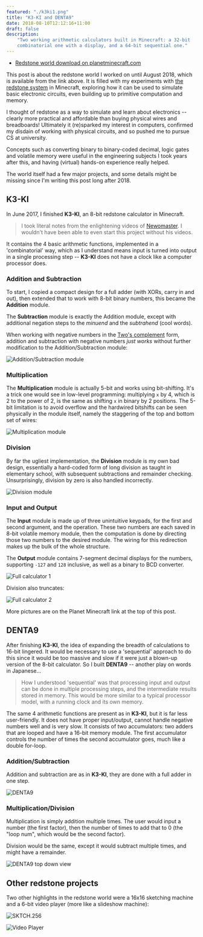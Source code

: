 ```yaml
---
featured: "./k3ki1.png"
title: "K3-KI and DENTA9"
date: 2018-08-10T12:12:16+11:00
draft: false
description:
    "Two working arithmetic calculators built in Minecraft: a 32-bit
    combinatorial one with a display, and a 64-bit sequential one."
---
```


* [Redstone world download on planetminecraft.com](https://www.planetminecraft.com/project/k3-ki-the-8-bit-arithmetic-calculator-sktch-256-the-sketching-machine/)

This post is about the redstone world I worked on until August 2018, which is
available from the link above. It is filled with my experiments with
[the redstone system](https://minecraft-archive.fandom.com/wiki/Redstone)
in Minecraft, exploring how it can be used to simulate basic electronic
circuits, even building up to primitive computation and memory.

I thought of redstone as a way to simulate and learn about electronics --
clearly more practical and affordable than buying physical wires and
breadboards! Ultimately it (re)sparked my interest in computers, confirmed my
disdain of working with physical circuits, and so pushed me to pursue CS at
university.

Concepts such as converting binary to binary-coded decimal, logic gates and
volatile memory were useful in the engineering subjects I took years after
this, and having (virtual) hands-on experience really helped.

The world itself had a few major projects, and some details might be missing
since I'm writing this post long after 2018.

## K3-KI

In June 2017, I finished **K3-KI**, an 8-bit redstone calculator in Minecraft.

> I took literal notes from the enlightening videos of
> [Newomaster](https://www.youtube.com/channel/UCZxCEykvr4JCThNO0S9JUmQ).
> I wouldn't have been able to even start this project without his videos.

It contains the 4 basic arithmetic functions, implemented in a
'combinatorial' way, which as I understand means input is turned into
output in a single processing step -- **K3-KI** does not have a clock like a
computer processor does.

### Addition and Subtraction

To start, I copied a compact design for a full adder (with XORs, carry in and
out), then extended that to work with 8-bit binary numbers, this became the
**Addition** module.

The **Subtraction** module is exactly the Addition module, except with
additional negation steps to the *minuend* and the *subtrahend* (cool words).

When working with negative numbers in the
[Two's complement](https://en.wikipedia.org/wiki/Two%27s_complement) form,
addition and subtraction with negative numbers *just works* without further
modification to the Addition/Subtraction module:

![Addition/Subtraction module](addsub.png)

### Multiplication

The **Multiplication** module is actually 5-bit and works using bit-shifting.
It's a trick one would see in low-level programming: multiplying `x` by 4,
which is 2 to the power of 2, is the same as shifting `x` in binary by 2
positions. The 5-bit limitation is to avoid overflow and the hardwired
bitshifts can be seen physically in the module itself, namely the staggering
of the top and bottom set of wires:

![Multiplication module](mul.png)

### Division

By far the ugliest implementation, the **Division** module is my own bad
design, essentially a hard-coded form of long division as taught in elementary
school, with subsequent subtractions and remainder checking. Unsurprisingly,
division by zero is also handled incorrectly.

![Division module](div.png)

### Input and Output

The **Input** module is made up of three unintuitive keypads, for the first
and second argument, and the operation. These two numbers are each saved in
8-bit volatile memory module, then the computation is done by directing those
two numbers to the desired module. The wiring for this redirection makes up
the bulk of the whole structure.

The **Output** module contains 7-segment decimal displays for the numbers,
supporting `-127` and `128` inclusive, as well as a binary to BCD converter.

![Full calculator 1](k3ki1.png)

Division also truncates:

![Full calculator 2](k3ki2.png)

More pictures are on the Planet Minecraft link at the top of this post.

## DENTA9

After finishing **K3-KI**, the idea of expanding the breadth of calculations
to 16-bit lingered. It would be necessary to use a 'sequential' approach to do
this since it would be too massive and slow if it were just a blown-up version
of the 8-bit calculator. So I built **DENTA9** -- another play on words in
Japanese...

> How I understood 'sequential' was that processing input and output can be
> done in multiple processing steps, and the intermediate results stored in
> memory. This would be more similar to a typical processor model, with a
> running clock and its own memory.

The same 4 arithmetic functions are present as in **K3-KI**, but it is far
less user-friendly. It does not have proper input/output, cannot handle
negative numbers well and is very slow. It consists of two accumulators:
two adders that are looped and have a 16-bit memory module. The first
accumulator controls the number of times the second accumulator goes, much
like a double for-loop.

### Addition/Subtraction

Addition and subtraction are as in **K3-KI**, they are done with a full adder
in one step.

![DENTA9](denta9-1.png)

### Multiplication/Division

Multiplication is simply addition multiple times. The user would input a
number (the first factor), then the number of times to add that to 0
(the "loop num", which would be the second factor).

Division would be the same, except it would subtract multiple times, and
might have a remainder.

![DENTA9 top down view](denta9-2.png)

## Other redstone projects

Two other highlights in the redstone world were a 16x16 sketching machine and
a 6-bit video player (more like a slideshow machine):

![SKTCH.256](sketch.png)

![Video Player](videoplayer.png)

